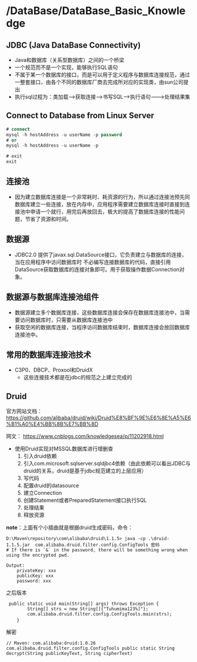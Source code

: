 # /DataBase/DataBase_Basic_Knowledge

## JDBC (Java DataBase Connectivity)
* Java和数据库（关系型数据库）之间的一个桥梁
* 一个规范而不是一个实现，能够执行SQL语句
* 不属于某一个数据库的接口，而是可以用于定义程序与数据库连接规范，通过一整套接口，由各个不同的数据库厂商去完成所对应的实现类，由sun公司提出
* 执行sql过程为：类加载-->获取连接-->书写SQL-->执行语句--->处理结果集


## Connect to Database from Linux Server
```sql
# connect
mysql -h hostAddress -u userName -p password
# or
mysql -h hostAddress -u userName -p

# exit
exit
```

## 连接池
* 因为建立数据库连接是一个非常耗时、耗资源的行为，所以通过连接池预先同数据库建立一些连接，放在内存中，应用程序需要建立数据库连接时直接到连接池中申请一个就行，用完后再放回去，极大的提高了数据库连接的性能问题，节省了资源和时间。

## 数据源
* JDBC2.0 提供了javax.sql.DataSource接口，它负责建立与数据库的连接，当在应用程序中访问数据库时 不必编写连接数据库的代码，直接引用DataSource获取数据库的连接对象即可。用于获取操作数据Connection对象。

## 数据源与数据库连接池组件
* 数据源建立多个数据库连接，这些数据库连接会保存在数据库连接池中，当需要访问数据库时，只需要从数据库连接池中
* 获取空闲的数据库连接，当程序访问数据库结束时，数据库连接会放回数据库连接池中。

## 常用的数据库连接池技术
* C3P0、DBCP、Proxool和DruidX
    * 这些连接技术都是在jdbc的规范之上建立完成的

## Druid
官方网站文档：https://github.com/alibaba/druid/wiki/Druid%E8%BF%9E%E6%8E%A5%E6%B1%A0%E4%BB%8B%E7%BB%8D

网文：
https://www.cnblogs.com/knowledgesea/p/11202918.html

* 使用Druid实现对MSSQL数据库进行增删查
    1. 引入druid依赖
    2. 引入com.microsoft.sqlserver.sqldjbc4依赖（由此依赖可以看出JDBC与druid的关系，druid是基于jdbc规范建立的上层应用）
    3. 写代码
    4. 配置druid的datasource
    5. 建立Connection
    6. 创建Statement或者PreparedStatement接口执行SQL
    7. 处理结果
    8. 释放资源

**note**：上面有个小插曲就是根据druid生成密码，命令：
```java=
D:\Maven\repository\com\alibaba\druid\1.1.5> java -cp .\druid-1.1.5.jar  com.alibaba.druid.filter.config.ConfigTools 密码
# If there is `&` in the password, there will be something wrong when using the encrypted pwd.

Output:
    privateKey: xxx
    publicKey: xxx
    password: xxx
```
之后版本 
```java=
 public static void main(String[] args) throws Exception {
        String[] strs = new String[]{"Tuhumima123%]"};
        com.alibaba.druid.filter.config.ConfigTools.main(strs);
    }　
```
解密
```java=
// Maven: com.alibaba:druid:1.0.26
com.alibaba.druid.filter.config.ConfigTools public static String decrypt(String publicKeyText, String cipherText)
```

